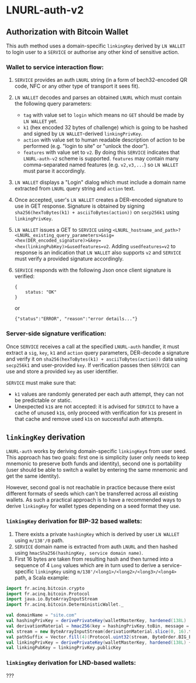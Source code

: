 # LNURL-auth-v2

## Authorization with Bitcoin Wallet

This auth method uses a domain-specific `linkingKey` derived by `LN WALLET` to login user to a `SERVICE` or authorise any other kind of sensitive action.

### Wallet to service interaction flow:

1. `SERVICE` provides an auth `LNURL` string (in a form of bech32-encoded QR code, NFC or any other type of transport it sees fit).
2. `LN WALLET` decodes and parses an obtained `LNURL` which must contain the following query parameters:
    - `tag` with value set to `login` which means no `GET` should be made by `LN WALLET` yet.
    - `k1` (hex encoded 32 bytes of challenge) which is going to be hashed and signed by `LN WALLET`-derived `linkingPrivKey`.
    - `action` with value set to human readable description of action to be performed (e.g. "login to site" or "unlock the door").
    - `features` with value set to `v2`. By doing this `SERVICE` indicates that `LNURL-auth-v2` scheme is supported. `features` may contain many comma-separated named features (e.g. `v2,v3,...`) so `LN WALLET` must parse it accordingly.
3. `LN WALLET` displays a "Login" dialog which must include a domain name extracted from `LNURL` query string and `action` text.
4. Once accepted, user's `LN WALLET` creates a DER-encoded signature to use in GET response. Signature is obtained by signing `sha256(hexToBytes(k1) + asciiToBytes(action))` on `secp256k1` using `linkingPrivKey`.
5. `LN WALLET` issues a GET to `SERVICE` using `<LNURL_hostname_and_path>?<LNURL_existing_query_parameters>&sig=<hex(DER_encoded_signature)>&key=<hex(linkingPubKey)>&usedfeatures=v2`. Adding `usedfeatures=v2` to response is an indication that `LN WALLET` also supports `v2` and `SERVICE` must verify a provided signature accordingly.
6. `SERVICE` responds with the following Json once client signature is verified: 
    ```
    {
        status: "OK"
    }
    ```
    or
    
    ```
    {"status":"ERROR", "reason":"error details..."}
    ```

### Server-side signature verification:

Once `SERVICE` receives a call at the specified `LNURL-auth` handler, it must extract a `sig`, `key`, `k1` and `action` query parameters, DER-decode a signature and verify it on `sha256(hexToBytes(k1) + asciiToBytes(action))` data using `secp256k1` and user-provided `key`. If verification passes then `SERVICE` can use and store a provided `key` as user identifier.

`SERVICE` must make sure that:
 - `k1` values are randomly generated per each auth attempt, they can not be predictable or static.
 - Unexpected `k1`s are not accepted: it is advised for `SERVICE` to have a cache of unused `k1`s, only proceed with verification for `k1`s present in that cache and remove used `k1`s on successful auth attempts.

## `linkingKey` derivation

`LNURL-auth` works by deriving domain-specific `linkingKey`s from user seed. This approach has two goals: first one is simplicity (user only needs to keep mnemonic to preserve both funds and identity), second one is portability (user should be able to switch a wallet by entering the same mnemonic and get the same identity).

However, second goal is not reachable in practice because there exist different formats of seeds which can't be transferred across all existing wallets. As such a practical approach is to have a recommended ways to derive `linkingKey` for wallet types depending on a seed format they use.

### `linkingKey` derivation for BIP-32 based wallets:

1. There exists a private `hashingKey` which is derived by user `LN WALLET` using `m/138'/0` path.
2. `SERVICE` domain name is extracted from auth `LNURL` and then hashed using `hmacSha256(hashingKey, service domain name)`.
3. First 16 bytes are taken from resulting hash and then turned into a sequence of 4 `Long` values which are in turn used to derive a service-specific `linkingKey` using `m/138'/<long1>/<long2>/<long3>/<long4>` path, a Scala example:

```Scala
import fr.acinq.bitcoin.crypto
import fr.acinq.bitcoin.Protocol
import java.io.ByteArrayInputStream
import fr.acinq.bitcoin.DeterministicWallet._

val domainName = "site.com"
val hashingPrivKey = derivePrivateKey(walletMasterKey, hardened(138L) :: 0L :: Nil)
val derivationMaterial = hmac256(key = hashingPrivKey.toBin, message = domainName)
val stream = new ByteArrayInputStream(derivationMaterial.slice(0, 16).toArray)
val pathSuffix = Vector.fill(4)(Protocol.uint32(stream, ByteOrder.BIG_ENDIAN)) // each uint32 call consumes next 4 bytes
val linkingPrivKey = derivePrivateKey(walletMasterKey, hardened(138L) +: pathSuffix)
val linkingPubKey = linkingPrivKey.publicKey
```

### `linkingKey` derivation for LND-based wallets:
???